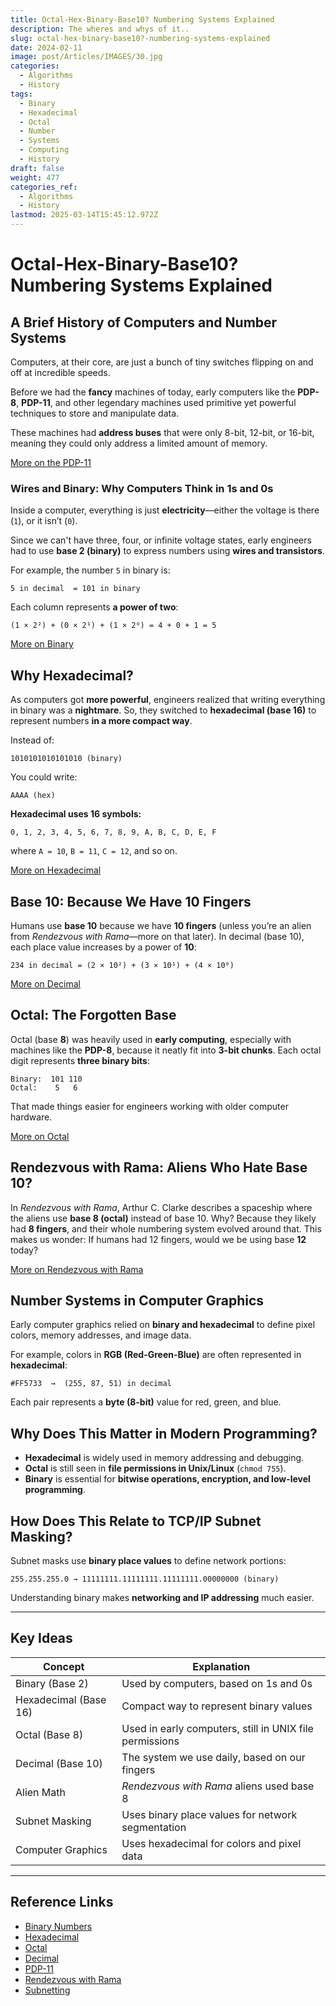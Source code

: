 ```yaml
---
title: Octal-Hex-Binary-Base10? Numbering Systems Explained
description: The wheres and whys of it..
slug: octal-hex-binary-base10?-numbering-systems-explained
date: 2024-02-11
image: post/Articles/IMAGES/30.jpg
categories:
  - Algorithms
  - History
tags:
  - Binary
  - Hexadecimal
  - Octal
  - Number
  - Systems
  - Computing
  - History
draft: false
weight: 477
categories_ref:
  - Algorithms
  - History
lastmod: 2025-03-14T15:45:12.972Z
---
```

# Octal-Hex-Binary-Base10? Numbering Systems Explained

## A Brief History of Computers and Number Systems

Computers, at their core, are just a bunch of tiny switches flipping on and off at incredible speeds.

Before we had the **fancy** machines of today, early computers like the **PDP-8**, **PDP-11**, and other legendary machines used primitive yet powerful techniques to store and manipulate data.

These machines had **address buses** that were only 8-bit, 12-bit, or 16-bit, meaning they could only address a limited amount of memory.

[More on the PDP-11](https://en.wikipedia.org/wiki/PDP-11)

### Wires and Binary: Why Computers Think in 1s and 0s

Inside a computer, everything is just **electricity**—either the voltage is there (`1`), or it isn’t (`0`).

Since we can't have three, four, or infinite voltage states, early engineers had to use **base 2 (binary)** to express numbers using **wires and transistors**.

For example, the number `5` in binary is:

```
5 in decimal  = 101 in binary
```

Each column represents **a power of two**:

```
(1 × 2²) + (0 × 2¹) + (1 × 2⁰) = 4 + 0 + 1 = 5
```

[More on Binary](https://en.wikipedia.org/wiki/Binary_number)

## Why Hexadecimal?

As computers got **more powerful**, engineers realized that writing everything in binary was a **nightmare**. So, they switched to **hexadecimal (base 16)** to represent numbers **in a more compact way**.

Instead of:

```
1010101010101010 (binary)
```

You could write:

```
AAAA (hex)
```

**Hexadecimal uses 16 symbols:**

```
0, 1, 2, 3, 4, 5, 6, 7, 8, 9, A, B, C, D, E, F
```

where `A = 10`, `B = 11`, `C = 12`, and so on.

[More on Hexadecimal](https://en.wikipedia.org/wiki/Hexadecimal)

## Base 10: Because We Have 10 Fingers

Humans use **base 10** because we have **10 fingers** (unless you’re an alien from *Rendezvous with Rama*—more on that later). In decimal (base 10), each place value increases by a power of **10**:

```
234 in decimal = (2 × 10²) + (3 × 10¹) + (4 × 10⁰)
```

[More on Decimal](https://en.wikipedia.org/wiki/Decimal)

## Octal: The Forgotten Base

Octal (base **8**) was heavily used in **early computing**, especially with machines like the **PDP-8**, because it neatly fit into **3-bit chunks**. Each octal digit represents **three binary bits**:

```
Binary:  101 110
Octal:    5   6
```

That made things easier for engineers working with older computer hardware.

[More on Octal](https://en.wikipedia.org/wiki/Octal)

## Rendezvous with Rama: Aliens Who Hate Base 10?

In *Rendezvous with Rama*, Arthur C. Clarke describes a spaceship where the aliens use **base 8 (octal)** instead of base 10. Why? Because they likely had **8 fingers**, and their whole numbering system evolved around that. This makes us wonder: If humans had 12 fingers, would we be using base **12** today?

[More on Rendezvous with Rama](https://en.wikipedia.org/wiki/Rendezvous_with_Rama)

## Number Systems in Computer Graphics

Early computer graphics relied on **binary and hexadecimal** to define pixel colors, memory addresses, and image data.

For example, colors in **RGB (Red-Green-Blue)** are often represented in **hexadecimal**:

```
#FF5733  →  (255, 87, 51) in decimal
```

Each pair represents a **byte (8-bit)** value for red, green, and blue.

## Why Does This Matter in Modern Programming?

* **Hexadecimal** is widely used in memory addressing and debugging.
* **Octal** is still seen in **file permissions in Unix/Linux** (`chmod 755`).
* **Binary** is essential for **bitwise operations, encryption, and low-level programming**.

## How Does This Relate to TCP/IP Subnet Masking?

Subnet masks use **binary place values** to define network portions:

```
255.255.255.0 → 11111111.11111111.11111111.00000000 (binary)
```

Understanding binary makes **networking and IP addressing** much easier.

<!-- 

## Conclusion

Understanding numbering systems is essential for **programming, networking, graphics, and system architecture**. Whether you're **debugging code**, **configuring a network**, or **reading an old sci-fi book**, number bases are everywhere.
-->

***

## Key Ideas

| Concept               | Explanation                                             |
| --------------------- | ------------------------------------------------------- |
| Binary (Base 2)       | Used by computers, based on 1s and 0s                   |
| Hexadecimal (Base 16) | Compact way to represent binary values                  |
| Octal (Base 8)        | Used in early computers, still in UNIX file permissions |
| Decimal (Base 10)     | The system we use daily, based on our fingers           |
| Alien Math            | *Rendezvous with Rama* aliens used base 8               |
| Subnet Masking        | Uses binary place values for network segmentation       |
| Computer Graphics     | Uses hexadecimal for colors and pixel data              |

***

## Reference Links

* [Binary Numbers](https://en.wikipedia.org/wiki/Binary_number)
* [Hexadecimal](https://en.wikipedia.org/wiki/Hexadecimal)
* [Octal](https://en.wikipedia.org/wiki/Octal)
* [Decimal](https://en.wikipedia.org/wiki/Decimal)
* [PDP-11](https://en.wikipedia.org/wiki/PDP-11)
* [Rendezvous with Rama](https://en.wikipedia.org/wiki/Rendezvous_with_Rama)
* [Subnetting](https://en.wikipedia.org/wiki/Subnetwork)
